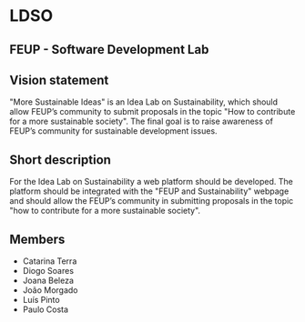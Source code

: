 # LDSO

FEUP - Software Development Lab
--

Vision statement
---
"More Sustainable Ideas" is an Idea Lab on Sustainability, which should allow FEUP’s community to submit proposals in the topic "How to contribute for a more sustainable society". The final goal is to raise awareness of FEUP’s community for sustainable development issues.

Short description
---
For the Idea Lab on Sustainability a web platform should be developed. The platform should be integrated with the "FEUP and Sustainability" webpage and should allow the FEUP’s community in submitting proposals in the topic "how to contribute for a more sustainable society".

Members
--
- Catarina Terra
- Diogo Soares
- Joana Beleza
- João Morgado
- Luís Pinto
- Paulo Costa
